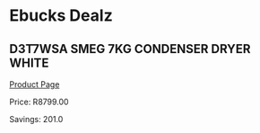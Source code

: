 
# Ebucks Dealz
## D3T7WSA SMEG 7KG CONDENSER DRYER WHITE
[Product Page](https://www.ebucks.com/web/shop/productSelected.do?prodId=1173300352&catId=704981826)

Price: R8799.00

Savings: 201.0


	